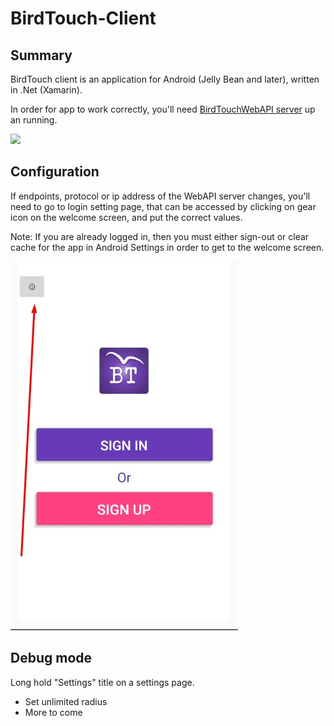 # BirdTouch-Client
## Summary
BirdTouch client is an application for Android (Jelly Bean and later), written in .Net (Xamarin).

In order for app to work correctly, you'll need [BirdTouchWebAPI server](https://github.com/ilic5000/BirdTouch-WebAPI) up an running.

![](./img/master-rad-make-me-visible-private-bd2.gif)

## Configuration
If endpoints, protocol or ip address of the WebAPI server changes, you'll need to go to login setting page, that can be accessed by clicking on gear icon on the welcome screen, and put the correct values.

Note: If you are already logged in, then you must either sign-out or clear cache for the app in Android Settings in order to get to the welcome screen. 

![welcome-screen](./img/welcome-screen.jpg)

## Debug mode

Long hold "Settings" title on a settings page.
- Set unlimited radius
- More to come
